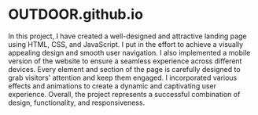# OUTDOOR.github.io

In this project, I have created a well-designed and attractive landing page using HTML, CSS, and JavaScript. I put in the effort to achieve a visually appealing design and smooth user navigation. I also implemented a mobile version of the website to ensure a seamless experience across different devices. Every element and section of the page is carefully designed to grab visitors' attention and keep them engaged. I incorporated various effects and animations to create a dynamic and captivating user experience. Overall, the project represents a successful combination of design, functionality, and responsiveness.
